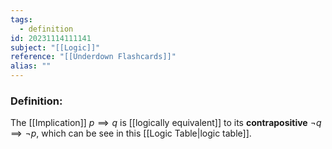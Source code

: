 ```yaml
---
tags:
  - definition
id: 20231114111141
subject: "[[Logic]]"
reference: "[[Underdown Flashcards]]"
alias: ""
---
```

### Definition:
The [[Implication]] $p \implies q$ is [[logically equivalent]] to its **contrapositive** $\neg q \implies \neg p$, which can be see in this [[Logic Table|logic table]]. 